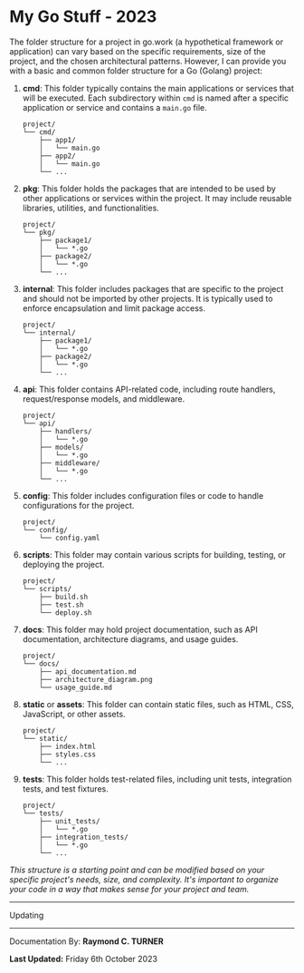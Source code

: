 # My Go Stuff - 2023

The folder structure for a project in go.work (a hypothetical framework or application) can vary based on the specific requirements, size of the project, and the chosen architectural patterns. However, I can provide you with a basic and common folder structure for a Go (Golang) project:

1. **cmd**: This folder typically contains the main applications or services that will be executed. Each subdirectory within `cmd` is named after a specific application or service and contains a `main.go` file.

    ```
    project/
    └── cmd/
        ├── app1/
        │   └── main.go
        ├── app2/
        │   └── main.go
        └── ...
    ```

2. **pkg**: This folder holds the packages that are intended to be used by other applications or services within the project. It may include reusable libraries, utilities, and functionalities.

    ```
    project/
    └── pkg/
        ├── package1/
        │   └── *.go
        ├── package2/
        │   └── *.go
        └── ...
    ```

3. **internal**: This folder includes packages that are specific to the project and should not be imported by other projects. It is typically used to enforce encapsulation and limit package access.

    ```
    project/
    └── internal/
        ├── package1/
        │   └── *.go
        ├── package2/
        │   └── *.go
        └── ...
    ```

4. **api**: This folder contains API-related code, including route handlers, request/response models, and middleware.

    ```
    project/
    └── api/
        ├── handlers/
        │   └── *.go
        ├── models/
        │   └── *.go
        ├── middleware/
        │   └── *.go
        └── ...
    ```

5. **config**: This folder includes configuration files or code to handle configurations for the project.

    ```
    project/
    └── config/
        └── config.yaml
    ```

6. **scripts**: This folder may contain various scripts for building, testing, or deploying the project.

    ```
    project/
    └── scripts/
        ├── build.sh
        ├── test.sh
        └── deploy.sh
    ```

7. **docs**: This folder may hold project documentation, such as API documentation, architecture diagrams, and usage guides.

    ```
    project/
    └── docs/
        ├── api_documentation.md
        ├── architecture_diagram.png
        └── usage_guide.md
    ```

8. **static** or **assets**: This folder can contain static files, such as HTML, CSS, JavaScript, or other assets.

    ```
    project/
    └── static/
        ├── index.html
        ├── styles.css
        └── ...
    ```

9. **tests**: This folder holds test-related files, including unit tests, integration tests, and test fixtures.

    ```
    project/
    └── tests/
        ├── unit_tests/
        │   └── *.go
        ├── integration_tests/
        │   └── *.go
        └── ...
    ```

*This structure is a starting point and can be modified based on your specific project's needs, size, and complexity. It's important to organize your code in a way that makes sense for your project and team.*

---

Updating



---

Documentation By: **Raymond C. TURNER**

**Last Updated:** Friday 6th October 2023